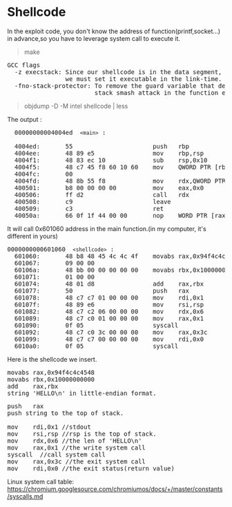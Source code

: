 # Shellcode

In the exploit code, you don't know the address of function(printf,socket...) in advance,so you have to leverage system call to execute it.

> make
<pre>
GCC flags
  -z execstack: Since our shellcode is in the data segment,
                we must set it executable in the link-time.
  -fno-stack-protector: To remove the guard variable that detecting 
                        stack smash attack in the function epilogue.
</pre>
> objdump -D -M intel shellcode | less

The output :
<pre>
  00000000004004ed  <code>&lt;main&gt;</code> :

  4004ed:       55                      push   rbp
  4004ee:       48 89 e5                mov    rbp,rsp
  4004f1:       48 83 ec 10             sub    rsp,0x10
  4004f5:       48 c7 45 f8 60 10 60    mov    QWORD PTR [rbp-0x8],0x601060
  4004fc:       00 
  4004fd:       48 8b 55 f8             mov    rdx,QWORD PTR [rbp-0x8]
  400501:       b8 00 00 00 00          mov    eax,0x0
  400506:       ff d2                   call   rdx
  400508:       c9                      leave  
  400509:       c3                      ret    
  40050a:       66 0f 1f 44 00 00       nop    WORD PTR [rax+rax*1+0x0]
</pre>
It will call 0x601060 address in the main function.(in my computer, it's different in yours)

<pre>
0000000000601060  <code>&lt;shellcode&gt;</code> :
  601060:       48 b8 48 45 4c 4c 4f    movabs rax,0x94f4c4c4548
  601067:       09 00 00 
  60106a:       48 bb 00 00 00 00 00    movabs rbx,0x10000000000
  601071:       01 00 00 
  601074:       48 01 d8                add    rax,rbx
  601077:       50                      push   rax
  601078:       48 c7 c7 01 00 00 00    mov    rdi,0x1
  60107f:       48 89 e6                mov    rsi,rsp
  601082:       48 c7 c2 06 00 00 00    mov    rdx,0x6
  601089:       48 c7 c0 01 00 00 00    mov    rax,0x1
  601090:       0f 05                   syscall 
  601092:       48 c7 c0 3c 00 00 00    mov    rax,0x3c
  601099:       48 c7 c7 00 00 00 00    mov    rdi,0x0
  6010a0:       0f 05                   syscall 
</pre>
Here is the shellcode we insert.
<pre>
movabs rax,0x94f4c4c4548
movabs rbx,0x10000000000
add    rax,rbx
string 'HELLO\n' in little-endian format.
</pre>
<pre>
push   rax
push string to the top of stack.

mov    rdi,0x1 //stdout
mov    rsi,rsp //rsp is the top of stack.
mov    rdx,0x6 //the len of 'HELLO\n'
mov    rax,0x1 //the write system call
syscall  //call system call
mov    rax,0x3c //the exit system call
mov    rdi,0x0 //the exit status(return value)
</pre>
Linux system call table: https://chromium.googlesource.com/chromiumos/docs/+/master/constants/syscalls.md
